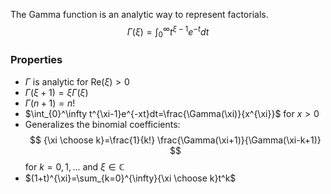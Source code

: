 The Gamma function is an analytic way to represent factorials.
$$
\Gamma(\xi)=\int_{0}^\infty t^{\xi-1}e^{-t}dt
$$
### Properties
- $\Gamma$ is analytic for $\mathrm{Re}(\xi)>0$
- $\Gamma(\xi+1)=\xi \Gamma(\xi)$
- $\Gamma(n+1)=n!$
- $\int_{0}^\infty t^{\xi-1}e^{-xt}dt=\frac{\Gamma(\xi)}{x^{\xi}}$ for $x>0$
- Generalizes the binomial coefficients: 
$$
{\xi \choose k}=\frac{1}{k!} \frac{\Gamma(\xi+1)}{\Gamma(\xi-k+1)} 
$$
for $k=0,1,\dots$  and $\xi \in \mathbb{C}$
- $(1+t)^{\xi}=\sum_{k=0}^{\infty}{\xi \choose k}t^k$


